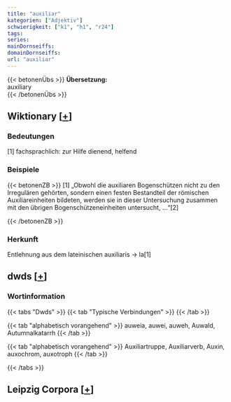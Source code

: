 ```yaml
---
title: "auxiliar"
kategorien: ["Adjektiv"]
schwierigkeit: ["k1", "h1", "r24"]
tags:
series:
mainDornseiffs:
domainDornseiffs:
url: "auxiliar"
---
```


{{< betonenÜbs >}}
**Übersetzung:**  
auxiliary  
{{< /betonenÜbs >}}

## Wiktionary [[+](https://de.wiktionary.org/wiki/auxiliar)]

### Bedeutungen
[1] fachsprachlich: zur Hilfe dienend, helfend  

### Beispiele
{{< betonenZB >}}
[1] „Obwohl die auxiliaren Bogenschützen nicht zu den Irregulären gehörten, sondern einen festen Bestandteil der römischen Auxiliareinheiten bildeten, werden sie in dieser Untersuchung zusammen mit den übrigen Bogenschützeneinheiten untersucht,  …“[2]  

{{< /betonenZB >}}
### Herkunft
Entlehnung aus dem lateinischen auxiliaris → la[1]  



## dwds [[+](https://www.dwds.de/wb/auxiliar)]

### Wortinformation
{{< tabs "Dwds" >}}
{{< tab "Typische Verbindungen" >}}
{{< /tab >}}

{{< tab "alphabetisch vorangehend" >}}
auweia, auwei, auweh, Auwald, Autumnalkatarrh
{{< /tab >}}

{{< tab "alphabetisch vorangehend" >}}
Auxiliartruppe, Auxiliarverb, Auxin, auxochrom, auxotroph
{{< /tab >}}

{{< /tabs >}}

## Leipzig Corpora [[+](https://corpora.uni-leipzig.de/en/res?word=auxiliar&corpusId=deu_newscrawl-public_2018)]

